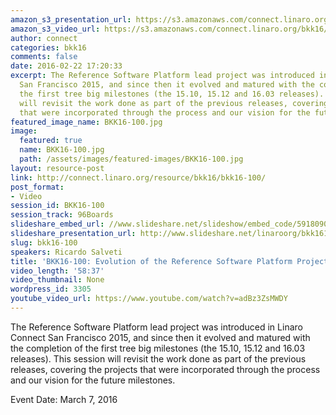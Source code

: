 ```yaml
---
amazon_s3_presentation_url: https://s3.amazonaws.com/connect.linaro.org/bkk16/Presentations/Monday/BKK16-100.pdf
amazon_s3_video_url: https://s3.amazonaws.com/connect.linaro.org/bkk16/Videos/Monday/BKK16-100%20Evolution%20of%20the%20Reference%20Software.mp4
author: connect
categories: bkk16
comments: false
date: 2016-02-22 17:20:33
excerpt: The Reference Software Platform lead project was introduced in Linaro Connect
  San Francisco 2015, and since then it evolved and matured with the completion of
  the first tree big milestones (the 15.10, 15.12 and 16.03 releases). This session
  will revisit the work done as part of the previous releases, covering the projects
  that were incorporated through the process and our vision for the future milestones.
featured_image_name: BKK16-100.jpg
image:
  featured: true
  name: BKK16-100.jpg
  path: /assets/images/featured-images/BKK16-100.jpg
layout: resource-post
link: http://connect.linaro.org/resource/bkk16/bkk16-100/
post_format:
- Video
session_id: BKK16-100
session_track: 96Boards
slideshare_embed_url: //www.slideshare.net/slideshow/embed_code/59180905
slideshare_presentation_url: http://www.slideshare.net/linaroorg/bkk16100-evolution-of-the-reference-software-platform-project
slug: bkk16-100
speakers: Ricardo Salveti
title: 'BKK16-100: Evolution of the Reference Software Platform Project'
video_length: '58:37'
video_thumbnail: None
wordpress_id: 3305
youtube_video_url: https://www.youtube.com/watch?v=adBz3ZsMWDY
---
```


The Reference Software Platform lead project was introduced in Linaro Connect San Francisco 2015, and since then it evolved and matured with the completion of the first tree big milestones (the 15.10, 15.12 and 16.03 releases). This session will revisit the work done as part of the previous releases, covering the projects that were incorporated through the process and our vision for the future milestones.

Event Date: March 7, 2016